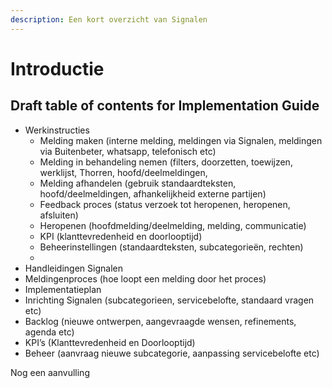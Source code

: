 ```yaml
---
description: Een kort overzicht van Signalen
---
```


# Introductie

## Draft table of contents for Implementation Guide


* Werkinstructies
  * Melding maken \(interne melding, meldingen via Signalen, meldingen via Buitenbeter, whatsapp, telefonisch etc\)
  * Melding in behandeling nemen \(filters, doorzetten, toewijzen, werklijst, Thorren, hoofd/deelmeldingen, 
  * Melding afhandelen \(gebruik standaardteksten, hoofd/deelmeldingen, afhankelijkheid externe partijen\)
  * Feedback proces \(status verzoek tot heropenen, heropenen, afsluiten\)
  * Heropenen \(hoofdmelding/deelmelding, melding, communicatie\)
  * KPI \(klanttevredenheid en doorlooptijd\)
  * Beheerinstellingen \(standaardteksten, subcategorieën, rechten\)
  * 
* Handleidingen Signalen
* Meldingenproces \(hoe loopt een melding door het proces\)
* Implementatieplan
* Inrichting Signalen \(subcategorieen, servicebelofte, standaard vragen etc\)
* Backlog \(nieuwe ontwerpen, aangevraagde wensen, refinements, agenda etc\)
* KPI’s \(Klanttevredenheid en Doorlooptijd\)
* Beheer \(aanvraag nieuwe subcategorie, aanpassing servicebelofte etc\)

Nog een aanvulling
